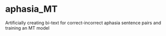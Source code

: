 # aphasia_MT
Artificially creating bi-text for correct-incorrect aphasia sentence pairs and training an MT model
